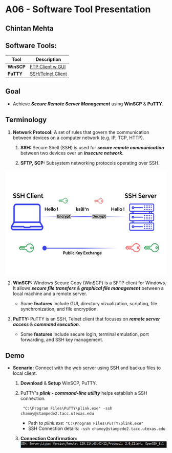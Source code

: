 # A06 - Software Tool Presentation
## Chintan Mehta

## Software Tools:

| Tool  | Description        |
| -------- | ------------------------------- |
|  **WinSCP**  | [FTP Client w GUI](https://winscp.net/eng/docs/feature_index) |
|  **PuTTY**  | [SSH/Telnet Client](https://www.putty.org/)  |

## Goal

* Achieve **_Secure Remote Server Management_** using **WinSCP** & **PuTTY**.

## Terminology

1. **Network Protocol:** A set of rules that govern the communication between devices on a computer network (e.g. IP, TCP, HTTP).

    1. **SSH:** Secure Shell (SSH) is used for **_secure remote communication_** between two devices over an **_insecure network_**.

    2. **SFTP, SCP:** Subsystem networking protocols operating over SSH.

<img align="center" width="600" height="330" src="https://github.com/chill-chin/4883-Software-Tools/blob/main/Assignments/A06/1_SSH.png">

2. **WinSCP:** Windows Secure Copy (WinSCP) is a SFTP client for Windows. It allows **_secure file transfers_** & **_graphical file management_** between a local machine and a remote server. 
    - Some **features** include GUI, directory vizualization, scripting, file synchronization, and file encryption. 

3. **PuTTY:** PuTTY is an SSH, Telnet client that focuses on **_remote server access_** & **_command execution_**.
    - Some **features** include secure login, terminal emulation, port forwarding, and SSH key management.

## Demo

* **Scenario:** Connect with the web server using SSH and backup files to local client. 

    1. **Download** & **Setup** WinSCP, PuTTY.

    2. PuTTY's ***plink - command-line utility*** helps establish a SSH connection.

            "C:\Program Files\PuTTY\plink.exe" -ssh chamoy@stampede2.tacc.utexas.edu

        * Path to *plink.exe*: `"C:\Program Files\PuTTY\plink.exe"`
        * SSH Connection details: `-ssh chamoy@stampede2.tacc.utexas.edu`

    3. **Connection Confirmation:**
       <img align="center" width="600" height="20" src="https://github.com/chill-chin/4883-Software-Tools/blob/main/Assignments/A06/2_Confirmation.png">
